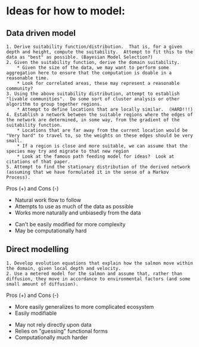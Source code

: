 # Ideas for how to model:

## Data driven model
	1. Derive suitability function/distribution.  That is, for a given depth and height, compute the suitability.  Attempt to fit this to the data as "best" as possible. (Bayesian Model Selection?)
	2. Given the suitability function, derive the domain suitability.
		* Given the size of the data, we may want to perform some aggregation here to ensure that the computation is doable in a reasonable time.
		* Look for correlated areas, these may represent a reasonable community?
	3. Using the above suitability distribution, attempt to establish "livable communities".  Do some sort of cluster analysis or other algorithm to group together regions.
		* Attempt to define locations that are locally similar.  (HARD!!!)
	4. Establish a network between the suitable regions where the edges of the network are determined, in some way, from the gradient of the suitability function.  
		* Locations that are far away from the current location would be "Very hard" to travel to, so the weights on these edges should be very small.
		* If a region is close and more suitable, we can assume that the species may try and migrate to that new region
		* Look at the famous path feeding model for ideas?  Look at citations of that paper.
	5. Attempt to find the stationary distribution of the derived network (assuming that we have formulated it in the sense of a Markov Process).

Pros (+) and Cons (-)
+ Natural work flow to follow	
+ Attempts to use as much of the data as possible
+ Works more naturally and unbiasedly from the data	
- Can't be easily modified for more complexity
- May be computationally hard

	
## Direct modelling
	1. Develop evolution equations that explain how the salmon move within the domain, given local depth and velocity.
	2. Use a metered model for the salmon and assume that, rather than diffusion, they move in accordance to environmental factors (and some small amount of diffusion).

Pros (+) and Cons (-)
+ More easily generalizes to more complicated ecosystem	
+ Easily modifiable
- May not rely directly upon data
- Relies on "guessing" functional forms
- Computationally much harder
